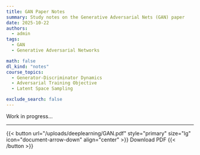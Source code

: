 ```yaml
---
title: GAN Paper Notes
summary: Study notes on the Generative Adversarial Nets (GAN) paper
date: 2025-10-22
authors:
  - admin
tags:
  - GAN
  - Generative Adversarial Networks

math: false
dl_kind: "notes"
course_topics:
  - Generator-Discriminator Dynamics
  - Adversarial Training Objective
  - Latent Space Sampling

exclude_search: false
---
```


Work in progress…

---

{{< button url="/uploads/deeplearning/GAN.pdf" style="primary" size="lg" icon="document-arrow-down" align="center" >}}
Download PDF
{{< /button >}}
